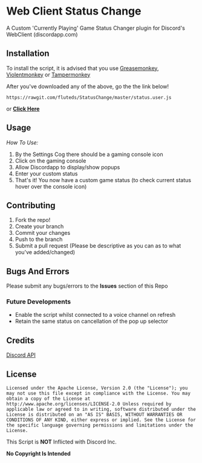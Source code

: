
# Web Client Status Change

A Custom 'Currently Playing' Game Status Changer plugin for Discord's WebClient (discordapp.com)

## Installation

To install the script, it is advised that you use [Greasemonkey](https://addons.mozilla.org/en-US/firefox/addon/greasemonkey/), [Violentmonkey](https://chrome.google.com/webstore/detail/violentmonkey/jinjaccalgkegednnccohejagnlnfdag?hl=en) or [Tampermonkey](https://chrome.google.com/webstore/detail/tampermonkey/dhdgffkkebhmkfjojejmpbldmpobfkfo)

After you've downloaded any of the above, go the the link below! 

`https://rawgit.com/fluteds/StatusChange/master/status.user.js`

or __[**Click Here**](https://rawgit.com/fluteds/StatusChange/master/status.user.js)__

## Usage

*How To Use:*

1. By the Settings Cog there should be a gaming console icon
2. Click on the gaming console
3. Allow Discordapp to display/show popups
4. Enter your custom status
5. That's it! You now have a custom game status (to check current status hover over the console icon)

## Contributing

1. Fork the repo!
2. Create your branch 
3. Commit your changes
4. Push to the branch
5. Submit a pull request (Please be descriptive as you can as to what you've added/changed)

## Bugs And Errors

Please submit any bugs/errors to the **Issues** section of this Repo

### Future Developments

- Enable the script whilst connected to a voice channel on refresh
- Retain the same status on cancellation of the pop up selector


## Credits

[Discord API](https://github.com/discordapp/discord-api-docs)


## License

`Licensed under the Apache License, Version 2.0 (the "License");
 you may not use this file except in compliance with the License.
 You may obtain a copy of the License at
 http://www.apache.org/licenses/LICENSE-2.0
 Unless required by applicable law or agreed to in writing, software
 distributed under the License is distributed on an "AS IS" BASIS,
 WITHOUT WARRANTIES OR CONDITIONS OF ANY KIND, either express or implied.
 See the License for the specific language governing permissions and
 limitations under the License.` 
 
 This Script is **NOT** Inflicted with Discord Inc.
 
 **No Copyright Is Intended**
 
